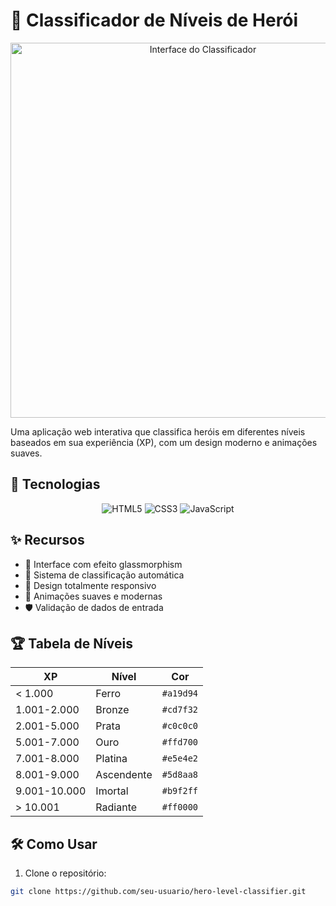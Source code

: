 # 🦸 Classificador de Níveis de Herói

<div align="center">
  <img src="https://i.imgur.com/JQZ1l0a.png" alt="Interface do Classificador" width="600">
</div>

Uma aplicação web interativa que classifica heróis em diferentes níveis baseados em sua experiência (XP), com um design moderno e animações suaves.

## 🚀 Tecnologias

<div align="center">
  <img src="https://img.shields.io/badge/HTML5-E34F26?style=for-the-badge&logo=html5&logoColor=white" alt="HTML5">
  <img src="https://img.shields.io/badge/CSS3-1572B6?style=for-the-badge&logo=css3&logoColor=white" alt="CSS3">
  <img src="https://img.shields.io/badge/JavaScript-F7DF1E?style=for-the-badge&logo=javascript&logoColor=black" alt="JavaScript">
</div>

## ✨ Recursos

- 🌈 Interface com efeito glassmorphism
- 🎯 Sistema de classificação automática
- 📱 Design totalmente responsivo
- 🚀 Animações suaves e modernas
- 🛡️ Validação de dados de entrada

## 🏆 Tabela de Níveis

| XP            | Nível      | Cor          |
|---------------|-----------|--------------|
| < 1.000       | Ferro     | `#a19d94`    |
| 1.001-2.000   | Bronze    | `#cd7f32`    |
| 2.001-5.000   | Prata     | `#c0c0c0`    |
| 5.001-7.000   | Ouro      | `#ffd700`    |
| 7.001-8.000   | Platina   | `#e5e4e2`    |
| 8.001-9.000   | Ascendente| `#5d8aa8`    |
| 9.001-10.000  | Imortal   | `#b9f2ff`    |
| > 10.001      | Radiante  | `#ff0000`    |

## 🛠️ Como Usar

1. Clone o repositório:
```bash
git clone https://github.com/seu-usuario/hero-level-classifier.git
